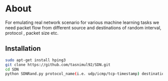 # About
For emulating real network scenario for various machine learning tasks we need packet flow from different source and destinations of random interval, protocol , packet size etc. 

## Installation
```bash
sudo apt-get install hping3
git clone https://github.com/tasnimul92/SDN.git
cd SDN
python SDNRand.py protocol_name(i.e. udp/icmp/tcp-timestamp) destination(i.e. 10.0.0.3)

```
